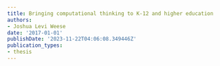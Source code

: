 ```yaml
---
title: Bringing computational thinking to K-12 and higher education
authors:
- Joshua Levi Weese
date: '2017-01-01'
publishDate: '2023-11-22T04:06:08.349446Z'
publication_types:
- thesis
---
```

